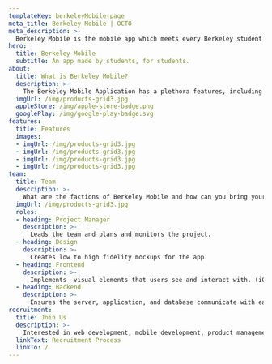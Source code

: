 ```yaml
---
templateKey: berkeleyMobile-page
meta_title: Berkeley Mobile | OCTO
meta_description: >-
  Berkeley Mobile is the mobile app which meets every Berkeley student's needs
hero:
  title: Berkeley Mobile
  subtitle: An app made by students, for students.
about:
  title: What is Berkeley Mobile?
  description: >-
    The Berkeley Mobile Application has a plethora features, including Bear Transit routes and live tracking, dining hall menus (including breakfast, lunch, dinner, and late night menus for all dining halls), schedules for all of our public athletic facilities, and hours for every library on campus. We believe that the application is an absolute necessity for the busy Berkeley Student.
  imgUrl: /img/products-grid3.jpg
  appleStore: /img/apple-store-badge.png
  googlePlay: /img/google-play-badge.svg
features:
  title: Features
  images:
  - imgUrl: /img/products-grid3.jpg
  - imgUrl: /img/products-grid3.jpg
  - imgUrl: /img/products-grid3.jpg
  - imgUrl: /img/products-grid3.jpg
team:
  title: Team
  description: >-
    What are the factions of Berkeley Mobile and how can you bring your skillset to the team?
  imgUrl: /img/products-grid3.jpg
  roles:
  - heading: Project Manager
    description: >-
      Leads the team and plans and monitors the project.
  - heading: Design
    description: >-
      Creates low to high fidelity mockups for the app.
  - heading: Frontend
    description: >-
      Implements  visual elements that users see and interact with. (iOS & Android)
  - heading: Backend
    description: >-
      Ensures the server, application, and database communicate with each other.
recruitment:
  title: Join Us
  description: >-
    Interested in web development, mobile development, product management or design? We’re looking for new members of the OCTO team! Click below to see our recruitment timeline.
  linkText: Recruitment Process
  linkTo: /
---
```

